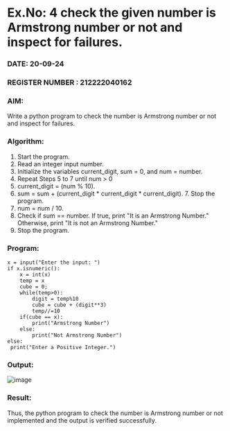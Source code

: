 # Ex.No: 4 check the given number is Armstrong number or not and inspect for failures.
### DATE: 20-09-24                                                                           
### REGISTER NUMBER : 212222040162
### AIM: 
Write a python program to check the number is Armstrong number or not and inspect for failures.

### Algorithm:
1.  Start the program.
2.	Read an integer input number.
3.	Initialize the variables current_digit, sum = 0, and num = number.
4.	Repeat Steps 5 to 7 until num > 0
5.	current_digit = (num % 10).
6.	sum = sum + (current_digit * current_digit * current_digit). 7. Stop the program.
7.	num = num / 10.
8.	Check if sum == number. If true, print "It is an Armstrong Number." Otherwise, print "It is not an Armstrong Number."
9.	Stop the program.

### Program:
```
x = input("Enter the input: ") 
if x.isnumeric(): 
    x = int(x) 
    temp = x 
    cube = 0; 
    while(temp>0): 
        digit = temp%10 
        cube = cube + (digit**3) 
        temp//=10 
    if(cube == x): 
        print("Armstrong Number") 
    else: 
        print("Not Armstrong Number") 
else: 
 print("Enter a Positive Integer.")
```

### Output:
![image](https://github.com/user-attachments/assets/1e65d090-1b7a-4d69-ab75-2ea4b1bbf1f8)

### Result:
Thus, the python program to check the number is Armstrong number or not implemented and the output is verified successfully.


